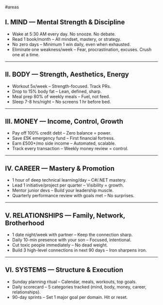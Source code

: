 #areas
## I. MIND — Mental Strength & Discipline 

- Wake at 5:30 AM every day. No snooze. No debate.
- Read 1 book/month – All mindset, mastery, or strategy.
- No zero days – Minimum 1 win daily, even when exhausted.
- Eliminate one weakness/week – Fear, procrastination, excuses. Crush one at a time.

---

## II. BODY — Strength, Aesthetics, Energy

- Workout 5x/week – Strength-focused. Track PRs.
- Drop to 15% body fat – Lean, defined, sharp.
- Meal prep 80% of weekly meals – Fuel, not feed.
- Sleep 7-8 hrs/night – No screens 1 hr before bed.

---

## III. MONEY — Income, Control, Growth

- Pay off 100% credit debt – Zero balance = power.
- Save £5K emergency fund – First financial fortress.
- Earn £500+/mo side income – Automated, scalable.
- Track every transaction – Weekly money review = control.

---

## IV. CAREER — Mastery & Promotion 

- 1 hour of deep technical learning/day – C#/.NET mastery.
- Lead 1 initiative/project per quarter – Visibility = growth.
- Mentor junior devs – Build your leadership muscle.
- Quarterly performance review with goals met – No surprises.

---

## V. RELATIONSHIPS — Family, Network, Brotherhood

- 1 date night/week with partner – Keep the connection sharp.
- Daily 10-min presence with your son – Focused, intentional.
- Cut toxic people immediately – No dead weight.
- Build 3 high-level connections in next 90 days – Iron sharpens iron.

---

## VI. SYSTEMS — Structure & Execution

- Sunday planning ritual – Calendar, meals, workouts, top goals.
- Daily scorecard – 5 categories tracked (mind, body, money, career, relationships).
- 90-day sprints – Set 1 major goal per domain. Hit or reset.
